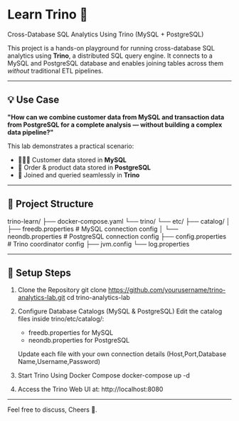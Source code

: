 # Learn Trino 🚀  
Cross-Database SQL Analytics Using Trino (MySQL + PostgreSQL)

This project is a hands-on playground for running cross-database SQL analytics using **Trino**, a distributed SQL query engine. It connects to a MySQL and PostgreSQL database and enables joining tables across them *without* traditional ETL pipelines.

---

## 💡 Use Case

**"How can we combine customer data from MySQL and transaction data from PostgreSQL for a complete analysis — without building a complex data pipeline?"**

This lab demonstrates a practical scenario:
- 🧑‍🤝‍🧑 Customer data stored in **MySQL**
- 💸 Order & product data stored in **PostgreSQL**
- 🔗 Joined and queried seamlessly in **Trino**

---

## 📂 Project Structure

trino-learn/
├── docker-compose.yaml
└── trino/
└── etc/
├── catalog/
│ ├── freedb.properties # MySQL connection config
│ └── neondb.properties # PostgreSQL connection config
├── config.properties # Trino coordinator config
├── jvm.config
└── log.properties


---

## 🔧 Setup Steps
1. Clone the Repository
git clone https://github.com/yourusername/trino-analytics-lab.git
cd trino-analytics-lab

2. Configure Database Catalogs (MySQL & PostgreSQL)
    Edit the catalog files inside trino/etc/catalog/:
    - freedb.properties for MySQL
    - neondb.properties for PostgreSQL

    Update each file with your own connection details (Host,Port,Database Name,Username,Password)

3. Start Trino Using Docker Compose
docker-compose up -d

4. Access the Trino Web UI at: http://localhost:8080

---
Feel free to discuss, Cheers 🍻.